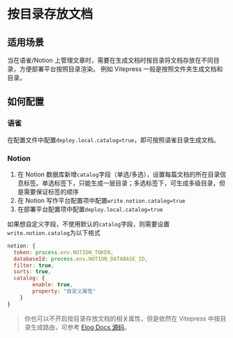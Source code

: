 # 按目录存放文档

## 适用场景

当在语雀/Notion 上管理文章时，需要在生成文档时按目录将文档存放在不同目录，方便部署平台按照目录渲染。
例如 Vitepress 一般是按照文件夹生成文档和目录。

## 如何配置

### 语雀

在配置文件中配置`deploy.local.catalog=true`，即可按照语雀目录生成文档。

### Notion

1. 在 Notion 数据库新增`catalog`字段（单选/多选），设置每篇文档的所在目录信息标签。单选标签下，只能生成一层目录；多选标签下，可生成多级目录，但是需要保证标签的顺序
2. 在 Notion 写作平台配置项中配置`write.notion.catalog=true`
3. 在部署平台配置项中配置`deploy.local.catalog=true`

如果想自定义字段，不使用默认的`catalog`字段，则需要设置`write.notion.catalog`为以下格式

```javascript
notion: {
  token: process.env.NOTION_TOKEN,
  databaseId: process.env.NOTION_DATABASE_ID,
  filter: true,
  sorts: true,
  catalog: {
		enable: true,
		property: "自定义属性"
	}
}
```

> 你也可以不开启按目录存放文档的相关属性，但是依然在 Vitepress 中按目录生成路由，可参考 [Elog Docs 源码](https://github.com/LetTTGACO/elog-docs)。
